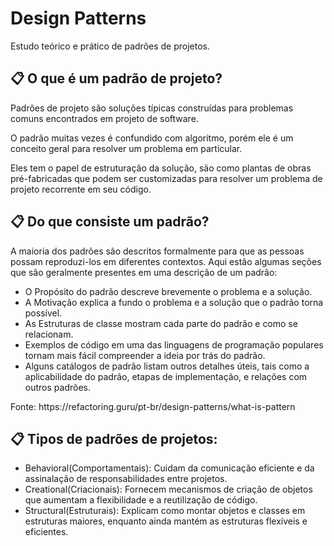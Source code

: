 # Design Patterns
Estudo teórico e prático de padrões de projetos.

## 📋 O que é um padrão de projeto?

<p>Padrões de projeto são soluções típicas construídas para problemas comuns encontrados em projeto de software.</p>
<p>O padrão muitas vezes é confundido com algoritmo, porém ele é um conceito geral para resolver um problema em particular.</p>
<p>Eles tem o papel de estruturação da solução, são como plantas de obras pré-fabricadas que podem ser customizadas para resolver um problema de projeto recorrente em seu código.</p>

## 📋 Do que consiste um padrão?

<p>A maioria dos padrões são descritos formalmente para que as pessoas possam reproduzi-los em diferentes contextos. Aqui estão algumas seções que são geralmente presentes em uma descrição de um padrão:</p>

 - O Propósito do padrão descreve brevemente o problema e a solução.
 - A Motivação explica a fundo o problema e a solução que o padrão torna possível.
 - As Estruturas de classe mostram cada parte do padrão e como se relacionam.
 - Exemplos de código em uma das linguagens de programação populares tornam mais fácil compreender a ideia por trás do padrão.
 - Alguns catálogos de padrão listam outros detalhes úteis, tais como a aplicabilidade do padrão, etapas de implementação, e relações com outros padrões.
 
 <p>Fonte: https://refactoring.guru/pt-br/design-patterns/what-is-pattern</p>

## 📋 Tipos de padrões de projetos:

- Behavioral(Comportamentais): Cuidam da comunicação eficiente e da assinalação de responsabilidades entre projetos.
- Creational(Criacionais): Fornecem mecanismos de criação de objetos que aumentam a flexibilidade e a reutilização de código.
- Structural(Estruturais): Explicam como montar objetos e classes em estruturas maiores, enquanto ainda mantém as estruturas flexíveis e eficientes.